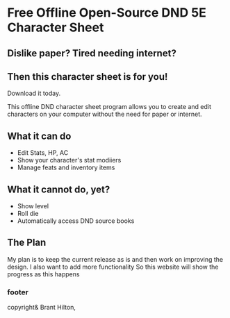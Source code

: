 # Free Offline Open-Source DND 5E Character Sheet

## Dislike paper? Tired needing internet?
## Then this character sheet is for you!

Download it today. 

This offline DND character sheet program allows you to create and edit characters on your computer without the need for paper or internet.

## What it can do 
- Edit Stats, HP, AC
- Show your character's stat modiiers
- Manage feats and inventory items
## What it cannot do, yet?
- Show level
- Roll die
- Automatically access DND source books


## The Plan
My plan is to keep the current release as is and then work on improving the design. I also want to add more functionality 
So this website will show the progress as this happens 


### footer
copyright& Brant Hilton, 